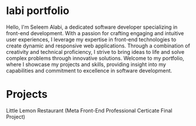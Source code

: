 # labi portfolio

Hello, I'm Seleem Alabi, a dedicated software developer specializing in front-end development. With a passion for crafting engaging and intuitive user experiences, I leverage my expertise in front-end technologies to create dynamic and responsive web applications. Through a combination of creativity and technical proficiency, I strive to bring ideas to life and solve complex problems through innovative solutions. Welcome to my portfolio, where I showcase my projects and skills, providing insight into my capabilities and commitment to excellence in software development.

# Projects
Little Lemon Restaurant (Meta Front-End Professional Certicate Final Project)

